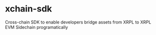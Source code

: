# xchain-sdk

Cross-chain SDK to enable developers bridge assets from XRPL to XRPL EVM Sidechain programatically

